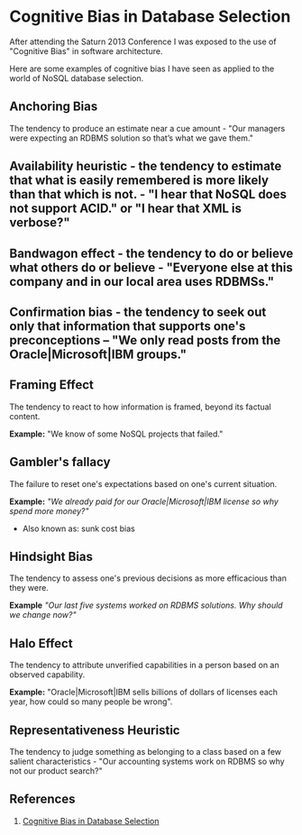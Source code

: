 # Cognitive Bias in Database Selection

After attending the Saturn 2013 Conference I was exposed to the use of "Cognitive Bias" in software architecture.

Here are some examples of cognitive bias I have seen as applied to the world of NoSQL database selection.

## Anchoring Bias

The tendency to produce an estimate near a cue amount - "Our managers were expecting an RDBMS solution so that’s what we gave them."

## Availability heuristic - the tendency to estimate that what is easily remembered is more likely than that which is not. - "I hear that NoSQL does not support ACID." or "I hear that XML is verbose?"

## Bandwagon effect - the tendency to do or believe what others do or believe - "Everyone else at this company and in our local area uses RDBMSs."

## Confirmation bias - the tendency to seek out only that information that supports one's preconceptions – "We only read posts from the Oracle|Microsoft|IBM groups."

## Framing Effect
The tendency to react to how information is framed, beyond its factual content.

**Example:** "We know of some NoSQL projects that failed."

## Gambler's fallacy

 The failure to reset one's expectations based on one's current situation.
 
 **Example:** *"We already paid for our Oracle|Microsoft|IBM license so why spend more money?"*

 * Also known as: sunk cost bias

## Hindsight Bias

The tendency to assess one's previous decisions as more efficacious than they were.

**Example** *"Our last five systems worked on RDBMS solutions.
Why should we change now?"*

## Halo Effect
The tendency to attribute unverified capabilities in a person based on an observed capability.

**Example:** "Oracle|Microsoft|IBM sells billions of dollars of licenses each year, how could so many people be wrong". 

## Representativeness Heuristic
The tendency to judge something as belonging to a class based on a few salient characteristics  - "Our accounting systems work on RDBMS so why not our product search?"


## References

1. [Cognitive Bias in Database Selection](https://datadictionary.blogspot.com/2013/05/cognitive-bias-in-nosql-system-selection.html)